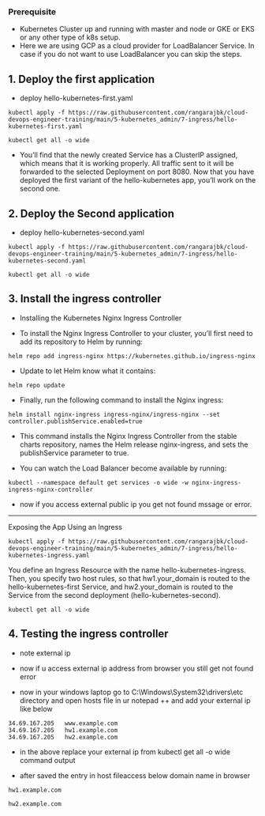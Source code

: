 
### Prerequisite
- Kubernetes Cluster up and running with master and node or GKE or EKS or any other type of k8s setup.
- Here we are using GCP as a cloud provider for LoadBalancer Service. In case if you do not want to use LoadBalancer you can skip the steps.


## 1. Deploy the first application 

- deploy hello-kubernetes-first.yaml

```
kubectl apply -f https://raw.githubusercontent.com/rangarajbk/cloud-devops-engineer-training/main/5-kubernetes_admin/7-ingress/hello-kubernetes-first.yaml
```

```
kubectl get all -o wide
```

- You’ll find that the newly created Service has a ClusterIP assigned, which means that it is working properly. All traffic sent to it will be forwarded to the selected Deployment on port 8080. Now that you have deployed the first variant of the hello-kubernetes app, you’ll work on the second one.

## 2. Deploy the Second application 
- deploy hello-kubernetes-second.yaml

```
kubectl apply -f https://raw.githubusercontent.com/rangarajbk/cloud-devops-engineer-training/main/5-kubernetes_admin/7-ingress/hello-kubernetes-second.yaml 
```

```
kubectl get all -o wide 
```

## 3. Install  the ingress controller 

 - Installing the Kubernetes Nginx Ingress Controller
 
 - To install the Nginx Ingress Controller to your cluster, you’ll first need to add its repository to Helm by running:

```
helm repo add ingress-nginx https://kubernetes.github.io/ingress-nginx
```

- Update to let Helm know what it contains:

```
helm repo update
```


- Finally, run the following command to install the Nginx ingress:

```
helm install nginx-ingress ingress-nginx/ingress-nginx --set controller.publishService.enabled=true
```

- This command installs the Nginx Ingress Controller from the stable charts repository, names the Helm release nginx-ingress, and sets the publishService parameter to true.


- You can watch the Load Balancer become available by running:

```
kubectl --namespace default get services -o wide -w nginx-ingress-ingress-nginx-controller
```

- now if you access external public ip you get not found mssage or error.
********************************************************************************************************

Exposing the App Using an Ingress
```
kubectl apply -f https://raw.githubusercontent.com/rangarajbk/cloud-devops-engineer-training/main/5-kubernetes_admin/7-ingress/hello-kubernetes-ingress.yaml
```
You define an Ingress Resource with the name hello-kubernetes-ingress. Then, you specify two host rules, so that hw1.your_domain is routed to the hello-kubernetes-first Service, and hw2.your_domain is routed to the Service from the second deployment (hello-kubernetes-second).

```
kubectl get all -o wide
```

## 4. Testing the ingress controller 

- note external ip 
- now if u access external ip address from browser you still get not found error

- now in your windows laptop go to C:\Windows\System32\drivers\etc directory and open hosts file in ur notepad ++ and add your external ip like below 
```
34.69.167.205	www.example.com
34.69.167.205	hw1.example.com
34.69.167.205	hw2.example.com
```

- in the above replace your external ip from kubectl get all -o wide command output


- after saved the entry in host fileaccess below domain name in browser

```
hw1.example.com
```

```
hw2.example.com
```

